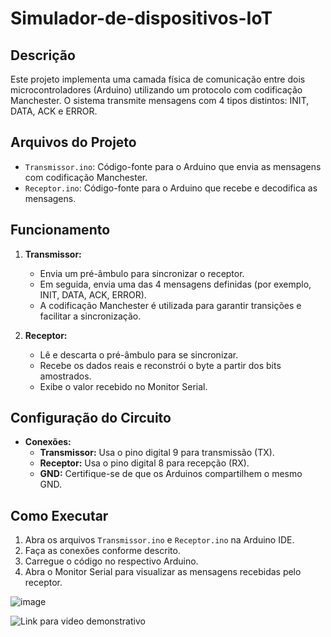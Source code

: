 # Simulador-de-dispositivos-IoT

## Descrição
Este projeto implementa uma camada física de comunicação entre dois microcontroladores (Arduino) utilizando um protocolo com codificação Manchester. O sistema transmite mensagens com 4 tipos distintos: INIT, DATA, ACK e ERROR.

## Arquivos do Projeto
- `Transmissor.ino`: Código-fonte para o Arduino que envia as mensagens com codificação Manchester.
- `Receptor.ino`: Código-fonte para o Arduino que recebe e decodifica as mensagens.

## Funcionamento
1. **Transmissor:**
   - Envia um pré-âm­bu­lo para sincronizar o receptor.
   - Em seguida, envia uma das 4 mensagens definidas (por exemplo, INIT, DATA, ACK, ERROR).
   - A codificação Manchester é utilizada para garantir transições e facilitar a sincronização.

2. **Receptor:**
   - Lê e descarta o pré-âm­bu­lo para se sincronizar.
   - Recebe os dados reais e reconstrói o byte a partir dos bits amostrados.
   - Exibe o valor recebido no Monitor Serial.

## Configuração do Circuito
- **Conexões:**
  - **Transmissor:** Usa o pino digital 9 para transmissão (TX).
  - **Receptor:** Usa o pino digital 8 para recepção (RX).
  - **GND:** Certifique-se de que os Arduinos compartilhem o mesmo GND.

## Como Executar
1. Abra os arquivos `Transmissor.ino` e `Receptor.ino` na Arduino IDE.
2. Faça as conexões conforme descrito.
3. Carregue o código no respectivo Arduino.
4. Abra o Monitor Serial para visualizar as mensagens recebidas pelo receptor.

![image](https://github.com/user-attachments/assets/84121d3f-5219-4265-8bf6-a2a4790c5833)

![Link para video demonstrativo](https://drive.google.com/file/d/1MlB-3Is6MAPtyLfKhe4MwVPOms2z_b_R/view?usp=drive_link)
